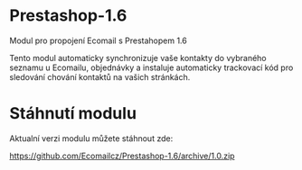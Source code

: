 # Prestashop-1.6
Modul pro propojení Ecomail s Prestahopem 1.6

Tento modul automaticky synchronizuje vaše kontakty do vybraného seznamu u Ecomailu, objednávky a instaluje automaticky trackovací kód pro sledování chování kontaktů na vašich stránkách.

# Stáhnutí modulu

Aktualní verzi modulu můžete stáhnout zde:

https://github.com/Ecomailcz/Prestashop-1.6/archive/1.0.zip
